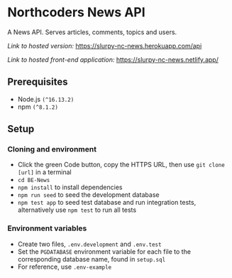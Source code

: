 # Northcoders News API

A News API.  Serves articles, comments, topics and users.

*Link to hosted version:* https://slurpy-nc-news.herokuapp.com/api

*Link to hosted front-end application:* https://slurpy-nc-news.netlify.app/

## Prerequisites
- Node.js `(^16.13.2)`
- npm `(^8.1.2)`

## Setup 
### Cloning and environment
- Click the green Code button, copy the HTTPS URL, then use `git clone [url]` in a terminal
- `cd BE-News`
- `npm install` to install dependencies
- `npm run seed` to seed the development database
- `npm test app` to seed test database and run integration tests, alternatively use `npm test` to run all tests 
### Environment variables
- Create two files, `.env.development` and `.env.test`
- Set the `PGDATABASE` environment variable for each file to the corresponding database name, found in `setup.sql`
- For reference, use `.env-example`



